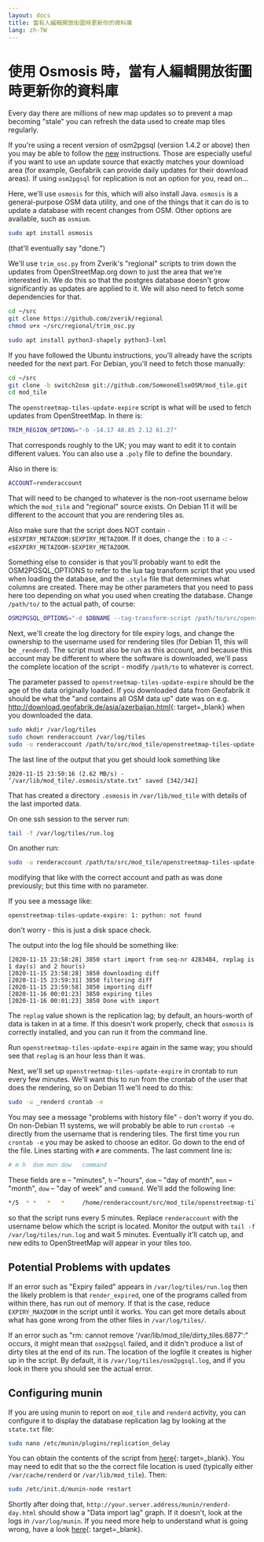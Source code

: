 ```yaml
---
layout: docs
title: 當有人編輯開放街圖時更新你的資料庫
lang: zh-TW
---
```


# 使用 Osmosis 時，當有人編輯開放街圖時更新你的資料庫

Every day there are millions of new map updates so to prevent a map becoming "stale" you can refresh the data used to create map tiles regularly.

If you're using a recent version of osm2pgsql (version 1.4.2 or above) then you may be able to follow the [new](/serving-tiles/updating-as-people-edit-osm2pgsql-replication.md) instructions. Those are especially useful if you want to use an update source that exactly matches your download area (for example, Geofabrik can provide daily updates for their download areas). If using `osm2pgsql` for replication is not an option for you, read on...

Here, we'll use `osmosis` for this, which will also install Java. `osmosis` is a general-purpose OSM data utility, and one of the things that it can do is to update a database with recent changes from OSM. Other options are available, such as `osmium`.

```sh
sudo apt install osmosis
```

(that'll eventually say "done.")

We'll use `trim_osc.py` from Zverik's "regional" scripts to trim down the updates from OpenStreetMap.org down to just the area that we're interested in. We do this so that the postgres database doesn't grow significantly as updates are applied to it. We will also need to fetch some dependencies for that.

```sh
cd ~/src
git clone https://github.com/zverik/regional
chmod u+x ~/src/regional/trim_osc.py

sudo apt install python3-shapely python3-lxml
```

If you have followed the Ubuntu instructions, you'll already have the scripts needed for the next part. For Debian, you'll need to fetch those manually:

```sh
cd ~/src
git clone -b switch2osm git://github.com/SomeoneElseOSM/mod_tile.git
cd mod_tile
```

The `openstreetmap-tiles-update-expire` script is what will be used to fetch updates from OpenStreetMap. In there is:

```sh
TRIM_REGION_OPTIONS="-b -14.17 48.85 2.12 61.27"
```

That corresponds roughly to the UK; you may want to edit it to contain different values. You can also use a `.poly` file to define the boundary.

Also in there is:

```sh
ACCOUNT=renderaccount
```

That will need to be changed to whatever is the non-root username below which the `mod_tile` and "regional" source exists. On Debian 11 it will be different to the account that you are rendering tiles as.

Also make sure that the script does NOT contain `-e$EXPIRY_METAZOOM:$EXPIRY_METAZOOM`. If it does, change the `:` to a `-`: `-e$EXPIRY_METAZOOM-$EXPIRY_METAZOOM`.

Something else to consider is that you'll probably want to edit the OSM2PGSQL_OPTIONS to refer to the lua tag transform script that you used when loading the database, and the `.style` file that determines what columns are created. There may be other parameters that you need to pass here too depending on what you used when creating the database. Change `/path/to/` to the actual path, of course:

```sh
OSM2PGSQL_OPTIONS="-d $DBNAME --tag-transform-script /path/to/src/openstreetmap-carto/openstreetmap-carto.lua -S /path/to/src/openstreetmap-carto/openstreetmap-carto.style"
```

Next, we'll create the log directory for tile expiry logs, and change the ownership to the username used for rendering tiles (for Debian 11, this will be `_renderd`). The script must also be run as this account, and because this account may be different to where the software is downloaded, we'll pass the complete location of the script - modify `/path/to` to whatever is correct.

The parameter passed to `openstreetmap-tiles-update-expire` should be the age of the data originally loaded. If you downloaded data from Geofabrik it should be what the "and contains all OSM data up" date was on e.g. <http://download.geofabrik.de/asia/azerbaijan.html>{: target=_blank} when you downloaded the data.

```sh
sudo mkdir /var/log/tiles
sudo chown renderaccount /var/log/tiles
sudo -u renderaccount /path/to/src/mod_tile/openstreetmap-tiles-update-expire 2020-11-14T21:42:02Z
```

The last line of the output that you get should look something like

```log
2020-11-15 23:50:16 (2.62 MB/s) - ‘/var/lib/mod_tile/.osmosis/state.txt’ saved [342/342]
```

That has created a directory `.osmosis` in `/var/lib/mod_tile` with details of the last imported data.

On one ssh session to the server run:

```sh
tail -f /var/log/tiles/run.log
```

On another run:

```sh
sudo -u renderaccount /path/to/src/mod_tile/openstreetmap-tiles-update-expire
```

modifying that like with the correct account and path as was done previously; but this time with no parameter.

If you see a message like:

```log
openstreetmap-tiles-update-expire: 1: python: not found
```

don't worry - this is just a disk space check.

The output into the log file should be something like:

```log
[2020-11-15 23:58:28] 3850 start import from seq-nr 4283484, replag is 1 day(s) and 2 hour(s)
[2020-11-15 23:58:28] 3850 downloading diff
[2020-11-15 23:59:31] 3850 filtering diff
[2020-11-15 23:59:58] 3850 importing diff
[2020-11-16 00:01:23] 3850 expiring tiles
[2020-11-16 00:01:23] 3850 Done with import
```

The `replag` value shown is the replication lag; by default, an hours-worth of data is taken in at a time. If this doesn't work properly, check that `osmosis` is correctly installed, and you can run it from the command line.

Run `openstreetmap-tiles-update-expire` again in the same way; you should see that `replag` is an hour less than it was.

Next, we'll set up `openstreetmap-tiles-update-expire` in crontab to run every few minutes. We'll want this to run from the crontab of the user that does the rendering, so on Debian 11 we'll need to do this:

```sh
sudo -u _renderd crontab -e
```

You may see a message "problems with history file" - don't worry if you do. On non-Debian 11 systems, we will probably be able to run `crontab -e` directly from the username that is rendering tiles. The first time you run `crontab -e` you may be asked to choose an editor. Go down to the end of the file. Lines starting with `#` are comments. The last comment line is:

```sh
# m h  dom mon dow   command
```

These fields are `m` – "minutes", `h` –"hours", `dom` – "day of month", `mon` – "month", `dow` – "day of week" and `command`. We'll add the following line:

```sh
*/5  * *   *   *     /home/renderaccount/src/mod_tile/openstreetmap-tiles-update-expire
```

so that the script runs every 5 minutes. Replace `renderaccount` with the username below which the script is located. Monitor the output with `tail -f /var/log/tiles/run.log` and wait 5 minutes. Eventually it'll catch up, and new edits to OpenStreetMap will appear in your tiles too.

## Potential Problems with updates

If an error such as "Expiry failed" appears in `/var/log/tiles/run.log` then the likely problem is that `render_expired`, one of the programs called from within there, has run out of memory. If that is the case, reduce `EXPIRY_MAXZOOM` in the script until it works. You can get more details about what has gone wrong from the other files in `/var/log/tiles/`.

If an error such as "rm: cannot remove '/var/lib/mod_tile/dirty_tiles.6877':" occurs, it might mean that `osm2pgsql` failed, and it didn't produce a list of dirty tiles at the end of its run. The location of the logfile it creates is higher up in the script. By default, it is `/var/log/tiles/osm2pgsql.log`, and if you look in there you should see the actual error.

## Configuring munin

If you are using munin to report on `mod_tile` and `renderd` activity, you can configure it to display the database replication lag by looking at the `state.txt` file:

```sh
sudo nano /etc/munin/plugins/replication_delay
```

You can obtain the contents of the script from [here](https://raw.githubusercontent.com/SomeoneElseOSM/mod_tile/switch2osm/munin/replication_delay_osmosis){: target=_blank}. You may need to edit that so the the correct file location is used (typically either `/var/cache/renderd` or `/var/lib/mod_tile`). Then:

```sh
sudo /etc/init.d/munin-node restart
```

Shortly after doing that, `http://your.server.address/munin/renderd-day.html` should show a "Data import lag" graph. If it doesn't, look at the logs in `/var/log/munin`. If you need more help to understand what is going wrong, have a look [here](https://guide.munin-monitoring.org/en/latest/develop/plugins/howto-write-plugins.html){: target=_blank}.
